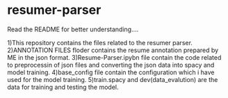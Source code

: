 # resumer-parser
Read the README for better understanding....

1)This repository contains the files related to the resumer parser.
2)ANNOTATION FILES floder contains the resume annotation prepared by ME in the json format.
3)Resume-Parser.ipybn file contain the code related to preprocessin of json files and converting the json data into spacy and model training.
4)base_config file contain the configuration which i have used for the model training.
5)train.spacy and dev(data_evalution) are the data for training and testing the model.
